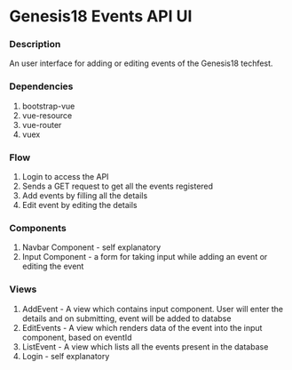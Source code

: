 # Genesis18 Events API UI

### Description
An user interface for adding or editing events of the Genesis18 techfest.

### Dependencies
1. bootstrap-vue
2. vue-resource
3. vue-router
4. vuex

### Flow
1. Login to access the API
2. Sends a GET request to get all the events registered
3. Add events by filling all the details
4. Edit event by editing the details

### Components
1. Navbar Component - self explanatory
2. Input Component - a form for taking input while adding an event or editing the event

### Views
1. AddEvent - A view which contains input component. User will enter the details and on submitting, event will be added to databse
2. EditEvents - A view which renders data of the event into the input component, based on eventId
3. ListEvent - A view which lists all the events present in the database
4. Login - self explanatory
